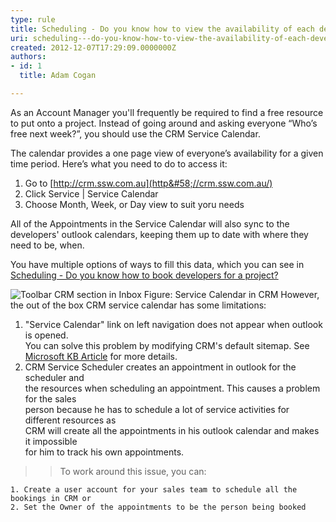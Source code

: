 ```yaml
---
type: rule
title: Scheduling - Do you know how to view the availability of each developer? (Resource Scheduling)
uri: scheduling---do-you-know-how-to-view-the-availability-of-each-developer-resource-scheduling
created: 2012-12-07T17:29:09.0000000Z
authors:
- id: 1
  title: Adam Cogan

---
```


 
As an Account Manager you'll frequently be required to find a free resource to put          onto a project. Instead of going around and asking everyone “Who’s free          next week?”, you should use the CRM Service Calendar.

The calendar provides          a one page view of everyone’s availability for a given time period. Here’s          what you need to do to access it:


1. Go to [http://crm.ssw.com.au](http&#58;//crm.ssw.com.au/)
2. Click Service | Service Calendar
3. Choose Month, Week, or Day view to suit yoru needs




All of the Appointments in the Service Calendar will also sync to the developers' outlook calendars, keeping them up to date with where they need to be, when.

You have multiple options of ways to fill this data, which you can see in [Scheduling - Do you know how to book developers for a project?](/Communication/RulesToBetterCRMForUsers/Pages/How-to-book-developers-for-a-project.aspx)

 ![Toolbar CRM section in Inbox](/Communication/RulesToBetterCRMForUsers/PublishingImages/CRMServiceCalendar.jpg)              Figure: Service Calendar in CRM 
However, the out of the box CRM service calendar has some limitations:

1. "Service Calendar" link on left navigation does not appear when outlook is opened.<br>              You can solve this problem by modifying CRM's default sitemap. See [Microsoft KB Article](http&#58;//support.microsoft.com/kb/916921) for more details.
2. CRM Service Scheduler creates an appointment in outlook for the scheduler and<br>the resources when scheduling an appointment. This causes a problem for the sales<br>              person because he has to schedule a lot of service activities for different resources as<br>              CRM will create all the appointments in his outlook calendar and makes it impossible<br>              for him to track his own appointments.



> > To work around this issue, you can:


    1. Create a user account for your sales team to schedule all the bookings in CRM or
    2. Set the Owner of the appointments to be the person being booked



